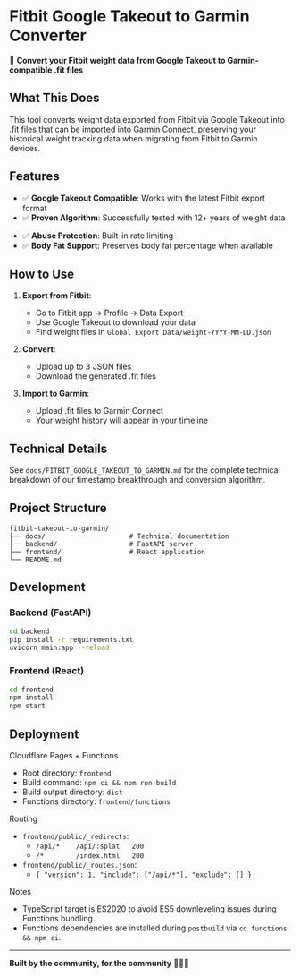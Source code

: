 # Fitbit Google Takeout to Garmin Converter

🔄 **Convert your Fitbit weight data from Google Takeout to Garmin-compatible .fit files**

## What This Does

This tool converts weight data exported from Fitbit via Google Takeout into .fit files that can be imported into Garmin Connect, preserving your historical weight tracking data when migrating from Fitbit to Garmin devices.

## Features

- ✅ **Google Takeout Compatible**: Works with the latest Fitbit export format
- ✅ **Proven Algorithm**: Successfully tested with 12+ years of weight data
<!-- ✅ **Free Tier**: Convert 2 files per day -->
- ✅ **Abuse Protection**: Built-in rate limiting
- ✅ **Body Fat Support**: Preserves body fat percentage when available

## How to Use

1. **Export from Fitbit**:
   - Go to Fitbit app → Profile → Data Export
   - Use Google Takeout to download your data
   - Find weight files in `Global Export Data/weight-YYYY-MM-DD.json`

2. **Convert**:
   - Upload up to 3 JSON files
   - Download the generated .fit files

3. **Import to Garmin**:
   - Upload .fit files to Garmin Connect
   - Your weight history will appear in your timeline

## Technical Details

See `docs/FITBIT_GOOGLE_TAKEOUT_TO_GARMIN.md` for the complete technical breakdown of our timestamp breakthrough and conversion algorithm.

## Project Structure

```
fitbit-takeout-to-garmin/
├── docs/                     # Technical documentation
├── backend/                  # FastAPI server
├── frontend/                 # React application
└── README.md
```

## Development

### Backend (FastAPI)
```bash
cd backend
pip install -r requirements.txt
uvicorn main:app --reload
```

### Frontend (React)
```bash
cd frontend
npm install
npm start
```

## Deployment

Cloudflare Pages + Functions

- Root directory: `frontend`
- Build command: `npm ci && npm run build`
- Build output directory: `dist`
- Functions directory: `frontend/functions`

Routing

- `frontend/public/_redirects`:
  - `/api/*    /api/:splat   200`
  - `/*        /index.html   200`
- `frontend/public/_routes.json`:
  - `{ "version": 1, "include": ["/api/*"], "exclude": [] }`

Notes

- TypeScript target is ES2020 to avoid ES5 downleveling issues during Functions bundling.
- Functions dependencies are installed during `postbuild` via `cd functions && npm ci`.

---

**Built by the community, for the community** 🏃‍♂️💨
